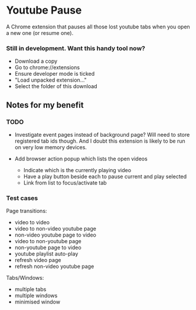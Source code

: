 # Youtube Pause

A Chrome extension that pauses all those lost youtube tabs when you open a new one (or resume one).

### Still in development. Want this handy tool now?

- Download a copy
- Go to chrome://extensions
- Ensure developer mode is ticked
- "Load unpacked extension..."
- Select the folder of this download




## Notes for my benefit

### TODO


- Investigate event pages instead of background page? Will need to store registered tab ids though. And I doubt this extension is likely to be run on very low memory devices.

- Add browser action popup which lists the open videos
  - Indicate which is the currently playing video
  - Have a play button beside each to pause current and play selected
  - Link from list to focus/activate tab


### Test cases

Page transitions:
- video to video
- video to non-video youtube page
- non-video youtube page to video
- video to non-youtube page
- non-youtube page to video
- youtube playlist auto-play
- refresh video page
- refresh non-video youtube page

Tabs/Windows:
- multiple tabs
- multiple windows
- minimised window
